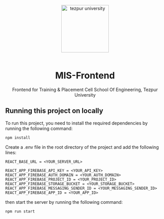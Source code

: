 
<!-- LOGO -->
<br />
<div align="center">
    <a href="https://i.ibb.co/gSvsqGy/tu-logo.png">
        <img src="https://i.ibb.co/gSvsqGy/tu-logo.png" alt="tezpur university" width="150" height="150">
    </a>
    <br/>
    <br/>

# MIS-Frontend
<p>
Frontend for Training &amp; Placement Cell School Of Engineering, Tezpur University
    <br/>
</p>
</div>

## Running this project on locally

To run this project, you need to install the required dependencies by running the following command:

`npm install`

Create a .env file in the root directory of the project and add the following lines:

```
REACT_BASE_URL = <YOUR_SERVER_URL>
```

```
REACT_APP_FIREBASE_API_KEY = <YOUR_API_KEY>
REACT_APP_FIREBASE_AUTH_DOMAIN = <YOUR_AUTH_DOMAIN>
REACT_APP_FIREBASE_PROJECT_ID = <YOUR_PROJECT_ID>
REACT_APP_FIREBASE_STORAGE_BUCKET = <YOUR_STORAGE_BUCKET>
REACT_APP_FIREBASE_MESSAGING_SENDER_ID = <YOUR_MESSAGING_SENDER_ID>
REACT_APP_FIREBASE_APP_ID = <YOUR_APP_ID>
```

then start the server by running the following command:

`npm run start`
